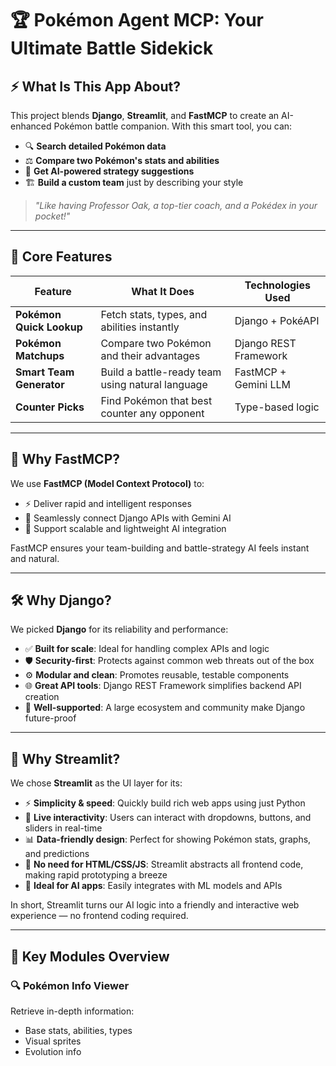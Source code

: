 # 🏆 Pokémon Agent MCP: Your Ultimate Battle Sidekick

## ⚡ What Is This App About?

This project blends **Django**, **Streamlit**, and **FastMCP** to create an AI-enhanced Pokémon battle companion. With this smart tool, you can:
- 🔍 **Search detailed Pokémon data**
- ⚖️ **Compare two Pokémon's stats and abilities**
- 🧠 **Get AI-powered strategy suggestions**
- 🏗️ **Build a custom team** just by describing your style

> _"Like having Professor Oak, a top-tier coach, and a Pokédex in your pocket!"_

---

## 🌟 Core Features

| Feature                     | What It Does                                             | Technologies Used            |
|-----------------------------|----------------------------------------------------------|------------------------------|
| **Pokémon Quick Lookup**    | Fetch stats, types, and abilities instantly              | Django + PokéAPI             |
| **Pokémon Matchups**        | Compare two Pokémon and their advantages                 | Django REST Framework        |
| **Smart Team Generator**    | Build a battle-ready team using natural language         | FastMCP + Gemini LLM         |
| **Counter Picks**           | Find Pokémon that best counter any opponent              | Type-based logic              |

---

## 🚀 Why FastMCP?

We use **FastMCP (Model Context Protocol)** to:
- ⚡ Deliver rapid and intelligent responses
- 🔗 Seamlessly connect Django APIs with Gemini AI
- 🧩 Support scalable and lightweight AI integration

FastMCP ensures your team-building and battle-strategy AI feels instant and natural.

---

## 🛠️ Why Django?

We picked **Django** for its reliability and performance:
- ✅ **Built for scale**: Ideal for handling complex APIs and logic
- 🛡️ **Security-first**: Protects against common web threats out of the box
- ⚙️ **Modular and clean**: Promotes reusable, testable components
- 🌐 **Great API tools**: Django REST Framework simplifies backend API creation
- 🤝 **Well-supported**: A large ecosystem and community make Django future-proof

---

## 🎨 Why Streamlit?

We chose **Streamlit** as the UI layer for its:
- ⚡ **Simplicity & speed**: Quickly build rich web apps using just Python
- 🔄 **Live interactivity**: Users can interact with dropdowns, buttons, and sliders in real-time
- 📊 **Data-friendly design**: Perfect for showing Pokémon stats, graphs, and predictions
- 🔌 **No need for HTML/CSS/JS**: Streamlit abstracts all frontend code, making rapid prototyping a breeze
- 🧪 **Ideal for AI apps**: Easily integrates with ML models and APIs

In short, Streamlit turns our AI logic into a friendly and interactive web experience — no frontend coding required.

---

## 🧩 Key Modules Overview

### 🔍 Pokémon Info Viewer

Retrieve in-depth information:
- Base stats, abilities, types
- Visual sprites
- Evolution info



